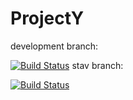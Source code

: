 # ProjectY

development branch:

[![Build Status](https://travis-ci.org/UniversityFinalProjects/ProjectY.svg?branch=development)](https://travis-ci.org/UniversityFinalProjects/ProjectY)
stav branch:

[![Build Status](https://travis-ci.org/UniversityFinalProjects/ProjectY.svg?branch=stav)](https://travis-ci.org/UniversityFinalProjects/ProjectY)